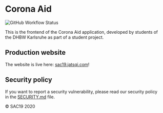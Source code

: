 # Corona Aid
![GitHub Workflow Status](https://img.shields.io/github/workflow/status/StudentsAgainstCovid19/corona-aid/Docker%20Image%20CI?label=Docker%20build)

This is the frontend of the Corona Aid application, developed by students of the DHBW Karlsruhe as part of a student project.

## Production website
The website is live here: [sac19.jatsqi.com](https://sac19.jatsqi.com)!

## Security policy
If you want to report a security vulnerability, please read our security policy in the [SECURITY.md](https://github.com/StudentsAgainstCovid19/corona-aid/blob/master/SECURITY.md) file.

© SAC19 2020